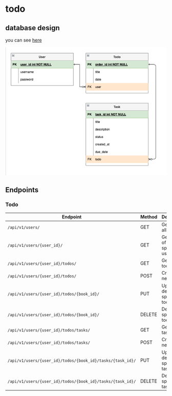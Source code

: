 # todo

## database design

you can see  [here](https://drive.google.com/file/d/1pNz29YFxT_496TRAdBtUTDqLWXpQ5K2k/view?usp=sharing)

![Alt text](image.png)

## Endpoints

### Todo

| Endpoint                    | Method | Description                                      |
|-----------------------------|--------|--------------------------------------------------|
| `/api/v1/users/`               | GET    | Get a list of all users                          |
| `/api/v1/users/{user_id}/`     | GET    | Get details of a specific user                   |
| `/api/v1/users/{user_id}/todos/`               | GET   | Get a list of todos                                |
| `/api/v1/users/{user_id}/todos/`               | POST   | Create a new todo                                |
| `/api/v1/users/{user_id}/todos/{book_id}/`     | PUT    | Update details of a specific todo                |
| `/api/v1/users/{user_id}/todos/{book_id}/`     | DELETE | Delete a specific todo                           |
| `/api/v1/users/{user_id}/todos/tasks/`               | GET   | Get a list of tasks                                |
| `/api/v1/users/{user_id}/todos/tasks/`               | POST   | Create a new task                                |
| `/api/v1/users/{user_id}/todos/{book_id}/tasks/{task_id}/`     | PUT    | Update details of a specific task                |
| `/api/v1/users/{user_id}/todos/{book_id}/tasks/{task_id}/`     | DELETE | Delete a specific task                           |
